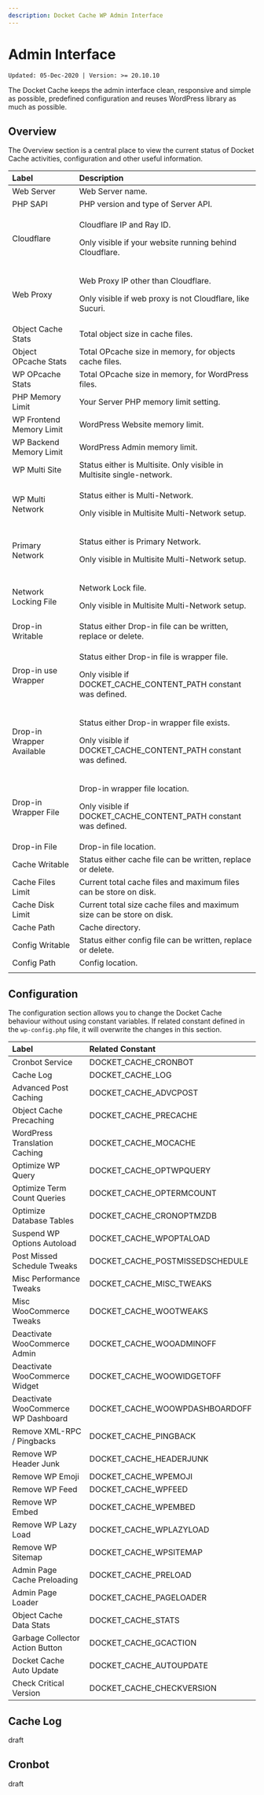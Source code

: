 ```yaml
---
description: Docket Cache WP Admin Interface
---
```


# Admin Interface

`Updated: 05-Dec-2020 | Version: >= 20.10.10`

The Docket Cache keeps the admin interface clean, responsive and simple as possible, predefined configuration and reuses WordPress library as much as possible.

## Overview

The Overview section is a central place to view the current status of Docket Cache activities, configuration and other useful information.

<table>
  <thead>
    <tr>
      <th style="text-align:left">Label</th>
      <th style="text-align:left">Description</th>
    </tr>
  </thead>
  <tbody>
    <tr>
      <td style="text-align:left">Web Server</td>
      <td style="text-align:left">Web Server name.</td>
    </tr>
    <tr>
      <td style="text-align:left">PHP SAPI</td>
      <td style="text-align:left">PHP version and type of Server API.</td>
    </tr>
    <tr>
      <td style="text-align:left">Cloudflare</td>
      <td style="text-align:left">
        <p>Cloudflare IP and Ray ID.</p>
        <p>Only visible if your website running behind Cloudflare.</p>
      </td>
    </tr>
    <tr>
      <td style="text-align:left">Web Proxy</td>
      <td style="text-align:left">
        <p>Web Proxy IP other than Cloudflare.</p>
        <p>Only visible if web proxy is not Cloudflare, like Sucuri.</p>
      </td>
    </tr>
    <tr>
      <td style="text-align:left">Object Cache Stats</td>
      <td style="text-align:left">Total object size in cache files.</td>
    </tr>
    <tr>
      <td style="text-align:left">Object OPcache Stats</td>
      <td style="text-align:left">Total OPcache size in memory, for objects cache files.</td>
    </tr>
    <tr>
      <td style="text-align:left">WP OPcache Stats</td>
      <td style="text-align:left">Total OPcache size in memory, for WordPress files.</td>
    </tr>
    <tr>
      <td style="text-align:left">PHP Memory Limit</td>
      <td style="text-align:left">Your Server PHP memory limit setting.</td>
    </tr>
    <tr>
      <td style="text-align:left">WP Frontend Memory Limit</td>
      <td style="text-align:left">WordPress Website memory limit.</td>
    </tr>
    <tr>
      <td style="text-align:left">WP Backend Memory Limit</td>
      <td style="text-align:left">WordPress Admin memory limit.</td>
    </tr>
    <tr>
      <td style="text-align:left">WP Multi Site</td>
      <td style="text-align:left">Status either is Multisite. Only visible in Multisite single-network.</td>
    </tr>
    <tr>
      <td style="text-align:left">WP Multi Network</td>
      <td style="text-align:left">
        <p>Status either is Multi-Network.</p>
        <p>Only visible in Multisite Multi-Network setup.</p>
      </td>
    </tr>
    <tr>
      <td style="text-align:left">Primary Network</td>
      <td style="text-align:left">
        <p>Status either is Primary Network.</p>
        <p>Only visible in Multisite Multi-Network setup.</p>
      </td>
    </tr>
    <tr>
      <td style="text-align:left">Network Locking File</td>
      <td style="text-align:left">
        <p>Network Lock file.</p>
        <p>Only visible in Multisite Multi-Network setup.</p>
      </td>
    </tr>
    <tr>
      <td style="text-align:left">Drop-in Writable</td>
      <td style="text-align:left">Status either Drop-in file can be written, replace or delete.</td>
    </tr>
    <tr>
      <td style="text-align:left">Drop-in use Wrapper</td>
      <td style="text-align:left">
        <p>Status either Drop-in file is wrapper file.</p>
        <p>Only visible if DOCKET_CACHE_CONTENT_PATH constant was defined.</p>
      </td>
    </tr>
    <tr>
      <td style="text-align:left">Drop-in Wrapper Available</td>
      <td style="text-align:left">
        <p>Status either Drop-in wrapper file exists.</p>
        <p>Only visible if DOCKET_CACHE_CONTENT_PATH constant was defined.</p>
      </td>
    </tr>
    <tr>
      <td style="text-align:left">Drop-in Wrapper File</td>
      <td style="text-align:left">
        <p>Drop-in wrapper file location.</p>
        <p>Only visible if DOCKET_CACHE_CONTENT_PATH constant was defined.</p>
      </td>
    </tr>
    <tr>
      <td style="text-align:left">Drop-in File</td>
      <td style="text-align:left">Drop-in file location.</td>
    </tr>
    <tr>
      <td style="text-align:left">Cache Writable</td>
      <td style="text-align:left">Status either cache file can be written, replace or delete.</td>
    </tr>
    <tr>
      <td style="text-align:left">Cache Files Limit</td>
      <td style="text-align:left">Current total cache files and maximum files can be store on disk.</td>
    </tr>
    <tr>
      <td style="text-align:left">Cache Disk Limit</td>
      <td style="text-align:left">Current total size cache files and maximum size can be store on disk.</td>
    </tr>
    <tr>
      <td style="text-align:left">Cache Path</td>
      <td style="text-align:left">Cache directory.</td>
    </tr>
    <tr>
      <td style="text-align:left">Config Writable</td>
      <td style="text-align:left">Status either config file can be written, replace or delete.</td>
    </tr>
    <tr>
      <td style="text-align:left">Config Path</td>
      <td style="text-align:left">Config location.</td>
    </tr>
    <tr>
      <td style="text-align:left"></td>
      <td style="text-align:left"></td>
    </tr>
  </tbody>
</table>

## Configuration

The configuration section allows you to change the Docket Cache behaviour without using constant variables. If related constant defined in the `wp-config.php` file, it will overwrite the changes in this section.

| Label | Related Constant |
| :--- | :--- |
| Cronbot Service | DOCKET\_CACHE\_CRONBOT |
| Cache Log | DOCKET\_CACHE\_LOG |
| Advanced Post Caching | DOCKET\_CACHE\_ADVCPOST |
| Object Cache Precaching | DOCKET\_CACHE\_PRECACHE |
| WordPress Translation Caching | DOCKET\_CACHE\_MOCACHE |
| Optimize WP Query | DOCKET\_CACHE\_OPTWPQUERY |
| Optimize Term Count Queries | DOCKET\_CACHE\_OPTERMCOUNT |
| Optimize Database Tables | DOCKET\_CACHE\_CRONOPTMZDB |
| Suspend WP Options Autoload | DOCKET\_CACHE\_WPOPTALOAD |
| Post Missed Schedule Tweaks | DOCKET\_CACHE\_POSTMISSEDSCHEDULE |
| Misc Performance Tweaks | DOCKET\_CACHE\_MISC\_TWEAKS |
| Misc WooCommerce Tweaks | DOCKET\_CACHE\_WOOTWEAKS |
| Deactivate WooCommerce Admin | DOCKET\_CACHE\_WOOADMINOFF |
| Deactivate WooCommerce Widget | DOCKET\_CACHE\_WOOWIDGETOFF |
| Deactivate WooCommerce WP Dashboard | DOCKET\_CACHE\_WOOWPDASHBOARDOFF |
| Remove XML-RPC / Pingbacks | DOCKET\_CACHE\_PINGBACK |
| Remove WP Header Junk | DOCKET\_CACHE\_HEADERJUNK |
| Remove WP Emoji | DOCKET\_CACHE\_WPEMOJI |
| Remove WP Feed | DOCKET\_CACHE\_WPFEED |
| Remove WP Embed | DOCKET\_CACHE\_WPEMBED |
| Remove WP Lazy Load | DOCKET\_CACHE\_WPLAZYLOAD |
| Remove WP Sitemap | DOCKET\_CACHE\_WPSITEMAP |
| Admin Page Cache Preloading | DOCKET\_CACHE\_PRELOAD |
| Admin Page Loader | DOCKET\_CACHE\_PAGELOADER |
| Object Cache Data Stats | DOCKET\_CACHE\_STATS |
| Garbage Collector Action Button | DOCKET\_CACHE\_GCACTION |
| Docket Cache Auto Update | DOCKET\_CACHE\_AUTOUPDATE |
| Check Critical Version | DOCKET\_CACHE\_CHECKVERSION |

## Cache Log

draft

## Cronbot

draft



